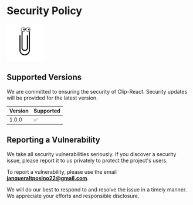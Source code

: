 # Security Policy

<img src="src/img/logo-clip.svg" alt="texto alternativo" width="100">

## Supported Versions

We are committed to ensuring the security of Clip-React. Security updates will be provided for the latest version.

| Version | Supported          |
| ------- | ------------------ |
| 1.0.0   | ✅ |

## Reporting a Vulnerability

We take all security vulnerabilities seriously. If you discover a security issue, please report it to us privately to protect the project's users.

To report a vulnerability, please use the email **janqueraltposino22@gmail.com**.

We will do our best to respond to and resolve the issue in a timely manner. We appreciate your efforts and responsible disclosure.
